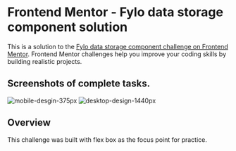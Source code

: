 # Frontend Mentor - Fylo data storage component solution

This is a solution to the [Fylo data storage component challenge on Frontend Mentor](https://www.frontendmentor.io/challenges/fylo-data-storage-component-1dZPRbV5n). Frontend Mentor challenges help you improve your coding skills by building realistic projects. 
## Screenshots of complete tasks. 
![mobile-desgin-375px](https://user-images.githubusercontent.com/100802480/221821872-3e121fde-0316-4d8f-8cc9-5970ab337c7c.png)
![desktop-design-1440px](https://user-images.githubusercontent.com/100802480/221821886-55ceb579-095c-4a2c-9101-8f38454e0ee1.png)

## Overview

   This challenge was built with flex box as the focus point for practice. 


